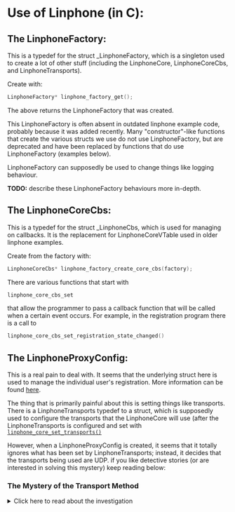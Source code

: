 # Use of Linphone (in C):
## The LinphoneFactory:
This is a typedef for the struct \_LinphoneFactory, which is a singleton
used to create a lot of other stuff (including the LinphoneCore, LinphoneCoreCbs,
and LinphoneTransports).

Create with:

```c
LinphoneFactory* linphone_factory_get();
```

The above returns the LinphoneFactory that was created.

This LinphoneFactory is often absent in outdated linphone example code, probably
because it was added recently. Many "constructor"-like functions that create
the various structs we use do not use LinphoneFactory, but are deprecated and
have been replaced by functions that do use LinphoneFactory (examples below).

LinphoneFactory can supposedly be used to change things like logging behaviour.

**TODO:** describe these LinphoneFactory behaviours more in-depth.

## The LinphoneCoreCbs:
This is a typedef for the struct \_LinphoneCbs, which is used for managing
on callbacks. It is the replacement for LinphoneCoreVTable used in older linphone examples.

Create from the factory with:

```c
LinphoneCoreCbs* linphone_factory_create_core_cbs(factory);
```

There are various functions that start with
```c
linphone_core_cbs_set
```
that allow the programmer to pass a callback function that will be called when a certain event occurs.
For example, in the registration program there is a call to

```c
linphone_core_cbs_set_registration_state_changed()
```

## The LinphoneProxyConfig:
This is a real pain to deal with. It seems that the underlying struct here is used to manage the individual
user's registration. More information can be found [here](https://linphone.org/snapshots/docs/liblinphone/4.5.0/c/group__proxies.html).

The thing that is primarily painful about this is setting things like transports. There is a LinphoneTransports typedef to
a struct, which is supposedly used to configure the transports that the LinphoneCore will use (after the LinphoneTransports
is configured and set with [`linphone_core_set_transports()`](https://linphone.org/snapshots/docs/liblinphone/4.5.0/c/group__network__parameters.html#gaf1d2c470e683d5ef6aa1936f1b65ac89)

However, when a LinphoneProxyConfig is created, it seems that it totally ignores what has been set by LinphoneTransports;
instead, it decides that the transports being used are UDP. if you like detective stories (or are interested in solving this
mystery) keep reading below:

### The Mystery of the Transport Method
<details>
	<summary>Click here to read about the investigation</summary>
LinphoneTransports object is created, configured to set the UDP port to 0 (disable it) and the tcp port to 5060.
This LinphoneTransports struct is then set as the transport for the LinphoneCore being used.
It is confirmed that the LinphoneCore's port settings are as intended. A LinphoneProxyConfig is created and set
for linphone core. The LinphoneProxyConfig's transports are checked, returns UDP (before setting the domain,
returns null. After setting the domain (calling `linphone_proxy_config_set_server_addr()`)), returns UDP. Gives an error:
```
liblinphone-error-Cannot guess transport for proxy with identity [sip:daniel@parsedata.xyz]
```
.
Here is a part of the code. "Part" is a key word here; there is other authentication stuff that happens with the proxy config that
isn't relevant to the transports stuff, so it was omitted. The code will not run.

```c
LinphoneFactory *factory = linphone_factory_get();
LinphoneTransports *transports = linphone_factory_create_transports(factory);
linphone_transports_set_udp_port(transports, LC_SIP_TRANSPORT_DISABLED);
// LC_SIP_TRANSPORT_DISABLED is a preprocessor macro for 0
linphone_transports_set_tcp_port(transports, 5060);

LinphoneProxyConfig* proxy_cfg;	
LinphoneAddress *from;
LinphoneAuthInfo *info;
	
char* identity="sip:daniel@parsedata.xyz";
char* password="123456";
// in the code, both of the above are entered as command line arguments, but hardcoded here for simplicity

LinphoneCore *lc = linphone_factory_create_core_3(factory, NULL, NULL, NULL);

printf("core's transports: tcp:%i, udp:%i\n", linphone_transports_get_tcp_port(linphone_core_get_transports_used(lc)), 
linphone_transports_get_udp_port(linphone_core_get_transports_used(lc)));
// The above prints: core's transports: tcp:5060, udp:0
// evidently the LinphoneCore is set to use tcp and not udp

proxy_cfg = linphone_core_create_proxy_config(lc);
printf("proxy transport: %s \n", linphone_proxy_config_get_transport(proxy_cfg));
// prints: proxy transport: (null)

from = linphone_address_new(identity);
linphone_proxy_config_set_identity_address(proxy_cfg,from); /*set identity with user name and domain*/
// linphone_proxy_config_get_transport(proxy_cfg) would still return null

linphone_proxy_config_set_server_addr(proxy_cfg,server_addr); /* we assume domain = proxy server address*/
// AHAH! linphone_proxy_config_get_transport(proxy_cfg) returns "udp"

linphone_proxy_config_enable_register(proxy_cfg, TRUE); /*activate registration for this proxy config*/

linphone_core_add_proxy_config(lc,proxy_cfg); /*IMPORTANT PART: add proxy config to linphone core*/
linphone_core_set_default_proxy_config(lc,proxy_cfg); /*set to default proxy*/

printf("core's transports after adding proxy_config: tcp:%i, udp:%i\n", linphone_transports_get_tcp_port(linphone_core_get_transports_used(lc)), 
	linphone_transports_get_udp_port(linphone_core_get_transports_used(lc)));
// above prints: core's transports after adding proxy_config: tcp:5060, udp:0

// run in a while loop to maintain registration in the code, but put here once so you get the point
linphone_core_iterate(lc); /* first iterate initiates registration */
```

see commit 3297406e717b130e149e8e458c14fefeb6389430 for the original code (in registration.c).

The important things in the above are that:
* `proxy_cfg`'s transports are not set to anything until the server address is set
* Afterwards, `proxy_cfg`'s transports are set to udp
* `linphone_core_set_transports` changes the transport method used by the LinphoneCore, but doesn't seem to impact the proxy
* The LinphoneCore's transport settings stay different from the proxy even after the proxy is set; at the time of writing the
question remains as to which of the two linphone follows; it appears to be UDP given that the program doesn't register

It is the case that there is a `linphone_proxy_config_get_transport()` function, but there is no equivalent for setting it.
In fact, there seems to be no function at all to set the transport method for the LinphoneProxyConfig struct!

**The big question: how does one set the transport method for the LinphoneProxyConfig struct?**

To answer this, I began by trying to figure out how the transport method is actually stored.
To figure _that_ out, I looked at the code for `linphone_proxy_config_get_transport()`.

`linphone_proxy_config_get_transport()` is defined in [liblinphone/coreapi/proxy.c](https://github.com/BelledonneCommunications/liblinphone/blob/master/coreapi/proxy.c)
as:
```c
const char* linphone_proxy_config_get_transport(const LinphoneProxyConfig *cfg) {
	const char* addr=NULL;
	const char* ret="udp"; /*default value*/
	const SalAddress* route_addr=NULL;
	bool_t destroy_route_addr = FALSE;

	if (linphone_proxy_config_get_service_route(cfg)) {
		route_addr = L_GET_CPP_PTR_FROM_C_OBJECT(linphone_proxy_config_get_service_route(cfg))->getInternalAddress();
	} else if (linphone_proxy_config_get_route(cfg)) {
		addr=linphone_proxy_config_get_route(cfg);
	} else if(linphone_proxy_config_get_addr(cfg)) {
		addr=linphone_proxy_config_get_addr(cfg);
	} else {
		ms_error("Cannot guess transport for proxy with identity [%s]", cfg->reg_identity);
		return NULL;
	}

	if (!route_addr) {
		if (!((*(SalAddress **)&route_addr) = sal_address_new(addr)))
			return NULL;
		destroy_route_addr = TRUE;
	}

	ret=sal_transport_to_string(sal_address_get_transport(route_addr));
	if (destroy_route_addr)
		sal_address_unref((SalAddress *)route_addr);

	return ret;
}
```
This explains the first and second points above; if `linphone_proxy_config_get_route(cfg)` returns something
that isn't NULL or null or false (which would probably be/evidently is the case after `linphone_proxy_config_set_server_addr()`
is called. However, since `route_addr` is only changed if `linphone_proxy_config_get_service_route(cfg)` evaluates
to true, and `sal_address_get_transport` (defined in [liblinphone/coreapi/bellesip\_sal/sal\_address\_impl.c](https://github.com/BelledonneCommunications/liblinphone/blob/master/coreapi/bellesip_sal/sal_address_impl.c)
as returning `SalTransportUDP` if the address passed is null, `linphone_proxy_config_get_transport` could only return something
non-NULL, non-udp if `linphone_proxy_config_get_service_route(cfg)` returns something that evaluates to true. When the `server_addr`
was not set, the function returned NULL and threw the error descibed above, but after the `server_addr` was set it started to directly
return udp.

`linphone_proxy_config_get_service_route` is defined in [liblinphone/src/sal/op.h](https://github.com/BelledonneCommunications/liblinphone/blob/master/src/sal/op.h) as simply returning `mServiceRoute`

`mServiceRoute` is changed in `SalOp::setServiceRoute` in [liblinphone/src/sal/op.cpp](https://github.com/BelledonneCommunications/liblinphone/blob/master/src/sal/op.cpp)

`SalOp::setServiceRoute` is called from `SalRegisterOp::registerRefresherListener` in [liblinphone/src/sal/register-op.cpp](https://github.com/BelledonneCommunications/liblinphone/blob/master/src/sal/register-op.cpp) if the third argument is equal to `200`.

`SalRegisterOp::registerRefresherListener` is passed as the last argument (`listener`) to `SalOp::sendRequestAndCreateRefresher()` 
(in [liblinphone/src/sal/op.cpp](https://github.com/BelledonneCommunications/liblinphone/blob/master/src/sal/op.cpp))
by `SalRegisterOp::sendRegister` (in [liblinphone/src/sal/op.cpp](https://github.com/BelledonneCommunications/liblinphone/blob/master/src/sal/register-op.cpp)

`SalOp::sendRequestAndCreateRefresher` (on line 690) passes `listener` as the second argument to `belle_sip_refresher_set_listener(mRefresher, listener, this)`

`belle_sip_refresher_set_listener` is defined in [belle-sip/src/refresher.c](https://github.com/BelledonneCommunications/belle-sip/blob/master/src/refresher.c) as:

```c
void belle_sip_refresher_set_listener(belle_sip_refresher_t* refresher, belle_sip_refresher_listener_t listener,void* user_pointer) {
	refresher->listener=listener;
	refresher->user_data=user_pointer;
}
```
On a different note, there is a `linphone_proxy_config_set_routes()` defined in [liblinphone/coreapi/proxy.c](https://github.com/BelledonneCommunications/liblinphone/blob/master/coreapi/proxy.c),
documented in 
[the Proxies module of the documentation](https://linphone.org/snapshots/docs/liblinphone/4.5.0/c/group__proxies.html#ga46f8e03a3fa4e408209f8438639376c0),
which is defined as follows:
```c
LinphoneStatus linphone_proxy_config_set_routes(LinphoneProxyConfig *cfg, const bctbx_list_t *routes) {
	if (cfg->reg_routes != NULL) {
		bctbx_list_free_with_data(cfg->reg_routes, ms_free);
		cfg->reg_routes = NULL;
	}
	bctbx_list_t *iterator = (bctbx_list_t *)routes;
	while (iterator != NULL) {
		char *route = (char *)bctbx_list_get_data(iterator);
		if (route != NULL && route[0] !='\0') {
			SalAddress *addr;
			char *tmp;
			/*try to prepend 'sip:' */
			if (strstr(route,"sip:") == NULL && strstr(route,"sips:") == NULL) {
				tmp = ms_strdup_printf("sip:%s",route);
			} else {
				tmp = ms_strdup(route);
			}
			addr = sal_address_new(tmp);
			if (addr != NULL) {
				sal_address_unref(addr);
				cfg->reg_routes = bctbx_list_append(cfg->reg_routes, tmp);
			} else {
				ms_free(tmp);
				return -1;
			}
		}
		iterator = bctbx_list_next(iterator);
	}
	return 0;
}
```

Unfortunately, there is no documentation on how to specify the `routes` etc, so using this will require a bit more digging.
Additionally, I have no idea as to whether or not this would solve the issue at hand at all.

**Remaining questions:**
* How do the transport settings of the LinphoneCore and LinphoneProxyConfig relate? Which is used when registering?
* How does one set the transport method of the LinphoneProxyConfig to TCP/whatever instead of UDP?
* What does the `linphone_proxy_config_set_routes` function have to do with the transport method? How does one call this function (what is `routes`)?

</details>

